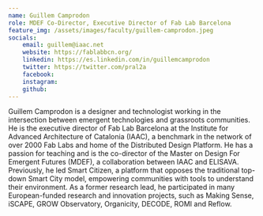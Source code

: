```yaml
---
name: Guillem Camprodon
role: MDEF Co-Director, Executive Director of Fab Lab Barcelona
feature_img: /assets/images/faculty/guillem-camprodon.jpeg
socials:
    email: guillem@iaac.net
    website: https://fablabbcn.org/
    linkedin: https://es.linkedin.com/in/guillemcamprodon
    twitter: https://twitter.com/pral2a
    facebook:
    instagram:
    github:
---
```


Guillem Camprodon is a designer and technologist working in the intersection between emergent technologies and grassroots communities. He is the executive director of Fab Lab Barcelona at the Institute for Advanced Architecture of Catalonia (IAAC), a benchmark in the network of over 2000 Fab Labs and home of the Distributed Design Platform. He has a passion for teaching and is the co-director of the Master on Design For Emergent Futures (MDEF), a collaboration between IAAC and ELISAVA. Previously, he led Smart Citizen, a platform that opposes the traditional top-down Smart City model, empowering communities with tools to understand their environment. As a former research lead, he participated in many European-funded research and innovation projects, such as Making Sense, iSCAPE, GROW Observatory, Organicity, DECODE, ROMI and Reflow.